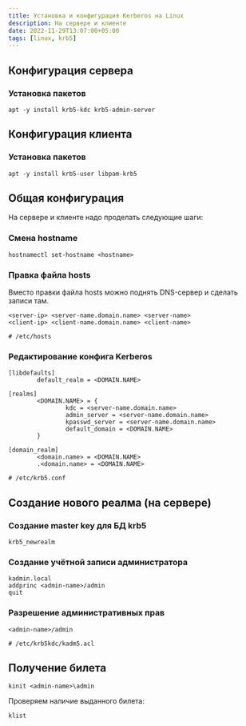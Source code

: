 ```yaml
---
title: Установка и конфигурация Kerberos на Linux
description: На сервере и клиенте
date: 2022-11-29T13:07:00+05:00
tags: [linux, krb5]
---
```

## Конфигурация сервера

### Установка пакетов
```shell
apt -y install krb5-kdc krb5-admin-server
```

## Конфигурация клиента

### Установка пакетов
```shell
apt -y install krb5-user libpam-krb5
```

## Общая конфигурация
На сервере и клиенте надо проделать следующие шаги:

### Смена hostname
```shell
hostnamectl set-hostname <hostname>
```

### Правка файла hosts
Вместо правки файла hosts можно поднять DNS-сервер и сделать записи там.
```shell
<server-ip> <server-name.domain.name> <server-name>
<client-ip> <client-name.domain.name> <client-name>

# /etc/hosts
```

### Редактирование конфига Kerberos
```shell
[libdefaults]
        default_realm = <DOMAIN.NAME>

[realms]
        <DOMAIN.NAME> = {
                kdc = <server-name.domain.name>
                admin_server = <server-name.domain.name>
                kpasswd_server = <server-name.domain.name>
                default_domain = <DOMAIN.NAME>
        }

[domain_realm]
        <domain.name> = <DOMAIN.NAME>
        .<domain.name> = <DOMAIN.NAME>

# /etc/krb5.conf
```

## Создание нового реалма (на сервере)

### Создание master key для БД krb5
```shell
krb5_newrealm
```

### Создание учётной записи администратора
```shell
kadmin.local
addprinc <admin-name>/admin
quit
```

### Разрешение административных прав 
```shell
<admin-name>/admin

# /etc/krb5kdc/kadm5.acl
```

## Получение билета
```shell
kinit <admin-name>\admin
```
Проверяем наличие выданного билета:
```shell
klist
```
